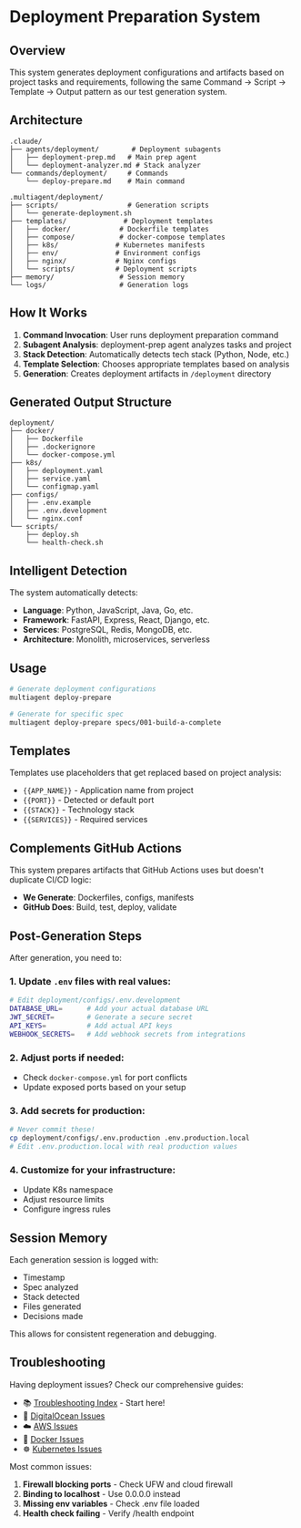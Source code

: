 # Deployment Preparation System

## Overview

This system generates deployment configurations and artifacts based on project tasks and requirements, following the same Command → Script → Template → Output pattern as our test generation system.

## Architecture

```
.claude/
├── agents/deployment/        # Deployment subagents
│   ├── deployment-prep.md   # Main prep agent
│   └── deployment-analyzer.md # Stack analyzer
└── commands/deployment/     # Commands
    └── deploy-prepare.md    # Main command

.multiagent/deployment/
├── scripts/                 # Generation scripts
│   └── generate-deployment.sh
├── templates/              # Deployment templates
│   ├── docker/            # Dockerfile templates
│   ├── compose/           # docker-compose templates
│   ├── k8s/              # Kubernetes manifests
│   ├── env/              # Environment configs
│   ├── nginx/            # Nginx configs
│   └── scripts/          # Deployment scripts
├── memory/                # Session memory
└── logs/                  # Generation logs
```

## How It Works

1. **Command Invocation**: User runs deployment preparation command
2. **Subagent Analysis**: deployment-prep agent analyzes tasks and project
3. **Stack Detection**: Automatically detects tech stack (Python, Node, etc.)
4. **Template Selection**: Chooses appropriate templates based on analysis
5. **Generation**: Creates deployment artifacts in `/deployment` directory

## Generated Output Structure

```
deployment/
├── docker/
│   ├── Dockerfile
│   ├── .dockerignore
│   └── docker-compose.yml
├── k8s/
│   ├── deployment.yaml
│   ├── service.yaml
│   └── configmap.yaml
├── configs/
│   ├── .env.example
│   ├── .env.development
│   └── nginx.conf
└── scripts/
    ├── deploy.sh
    └── health-check.sh
```

## Intelligent Detection

The system automatically detects:
- **Language**: Python, JavaScript, Java, Go, etc.
- **Framework**: FastAPI, Express, React, Django, etc.
- **Services**: PostgreSQL, Redis, MongoDB, etc.
- **Architecture**: Monolith, microservices, serverless

## Usage

```bash
# Generate deployment configurations
multiagent deploy-prepare

# Generate for specific spec
multiagent deploy-prepare specs/001-build-a-complete
```

## Templates

Templates use placeholders that get replaced based on project analysis:
- `{{APP_NAME}}` - Application name from project
- `{{PORT}}` - Detected or default port
- `{{STACK}}` - Technology stack
- `{{SERVICES}}` - Required services

## Complements GitHub Actions

This system prepares artifacts that GitHub Actions uses but doesn't duplicate CI/CD logic:
- **We Generate**: Dockerfiles, configs, manifests
- **GitHub Does**: Build, test, deploy, validate

## Post-Generation Steps

After generation, you need to:

### 1. Update `.env` files with real values:
```bash
# Edit deployment/configs/.env.development
DATABASE_URL=      # Add your actual database URL
JWT_SECRET=        # Generate a secure secret
API_KEYS=          # Add actual API keys
WEBHOOK_SECRETS=   # Add webhook secrets from integrations
```

### 2. Adjust ports if needed:
- Check `docker-compose.yml` for port conflicts
- Update exposed ports based on your setup

### 3. Add secrets for production:
```bash
# Never commit these!
cp deployment/configs/.env.production .env.production.local
# Edit .env.production.local with real production values
```

### 4. Customize for your infrastructure:
- Update K8s namespace
- Adjust resource limits
- Configure ingress rules

## Session Memory

Each generation session is logged with:
- Timestamp
- Spec analyzed
- Stack detected
- Files generated
- Decisions made

This allows for consistent regeneration and debugging.

## Troubleshooting

Having deployment issues? Check our comprehensive guides:

- 📚 [Troubleshooting Index](docs/TROUBLESHOOTING_INDEX.md) - Start here!
- 🌊 [DigitalOcean Issues](docs/troubleshooting/digitalocean-droplet.md)
- ☁️ [AWS Issues](docs/troubleshooting/aws-common-issues.md)
- 🐳 [Docker Issues](docs/troubleshooting/docker-common-issues.md)
- ☸️ [Kubernetes Issues](docs/troubleshooting/kubernetes-common-issues.md)

Most common issues:
1. **Firewall blocking ports** - Check UFW and cloud firewall
2. **Binding to localhost** - Use 0.0.0.0 instead
3. **Missing env variables** - Check .env file loaded
4. **Health check failing** - Verify /health endpoint